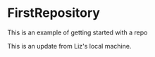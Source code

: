 # FirstRepository
This is an example of getting started with a repo

This is an update from Liz's local machine.